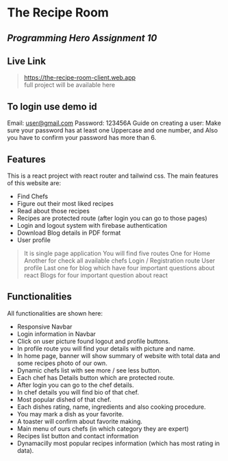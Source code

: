 # The Recipe Room
## _Programming Hero Assignment 10_

## Live Link
> https://the-recipe-room-client.web.app   
full project will be available here

## To login use demo id
Email: user@gmail.com
Password: 123456A
Guide on creating a user: Make sure your password has at least one Uppercase and one number, and Also you have to confirm your password has more than 6.

## Features
This is a react project with react router and tailwind css. The main features of this website are: 

- Find Chefs
- Figure out their most liked recipes 
- Read about those recipes
- Recipes are protected route (after login you can go to those pages)
- Login and logout system with firebase authentication
- Download Blog details in PDF format
- User profile

> It is single page application 
> You will find five routes 
> One for Home
> Another for check all available chefs
> Login / Registration route
> User profile
> Last one for blog which have four important questions about react
> Blogs for four important question about react

## Functionalities

All functionalities are shown here:

- Responsive Navbar 
- Login information in Navbar 
- Click on user picture found logout and profile buttons.
- In profile route you will find your details with picture and name.
- In home page, banner will show summary of website with total data and some recipes photo of our own.
- Dynamic chefs list with see more / see less button.
- Each chef has Details button which are protected route.
- After login you can go to the chef details.
- In chef details you will find bio of that chef.
- Most popular dished of that chef.
- Each dishes rating, name, ingredients and also cooking procedure.
- You may mark a dish as your favorite.
- A toaster will confirm about favorite making.
- Main menu of ours chefs (in which category they are expert)
- Recipes list button and contact information 
- Dynamacilly most popular recipes information (which has most rating in data).

